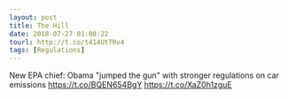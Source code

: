 ```yaml
---
layout: post
title: The Hill
date: 2018-07-27 01:00:22
tourl: http://t.co/t414UtTRv4
tags: [Regulations]
---
```

New EPA chief: Obama "jumped the gun" with stronger regulations on car emissions https://t.co/BQEN654BgY https://t.co/XaZ0h1zguE